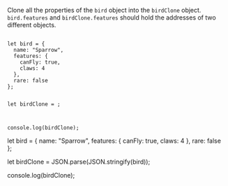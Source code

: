Clone all the properties of the `bird` object
into the `birdClone` object. `bird.features` and
`birdClone.features` should hold the addresses of
two different objects.

<Editor type="exercise" lang="javascript">
<code>
let bird = {
  name: "Sparrow",
  features: {
    canFly: true,
    claws: 4
  },
  rare: false
};

let birdClone = ;

console.log(birdClone);
</code>

<solution>
let bird = {
  name: "Sparrow",
  features: {
    canFly: true,
    claws: 4
  },
  rare: false
};

let birdClone = JSON.parse(JSON.stringify(bird));

console.log(birdClone);
</solution>
</Editor>